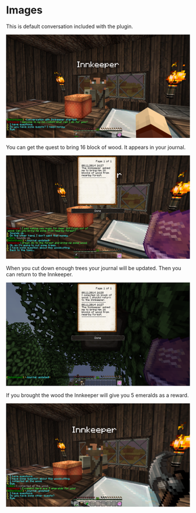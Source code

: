 # Images

This is default conversation included with the plugin.

![BetonQuest 1](./img1.png)

You can get the quest to bring 16 block of wood. It appears in your journal.

![BetonQuest 2](./img2.png)

When you cut down enough trees your journal will be updated. Then you can return to the Innkeeper.

![BetonQuest 3](./img3.png)

If you brought the wood the Innkeeper will give you 5 emeralds as a reward.

![BetonQuest 4](./img4.png)

